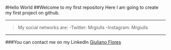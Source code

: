 #Hello World
##Welcome to my first repository
Here I am going to create my first project on github.
___

>My social networks are:
-Twitter: Mrgiulls
-Instagram: Mrgiulls
___
###You can contact me on my Linkedln
[Giuliano Flores](https://www.linkedin.com/in/giuliano-flores-mesias/)
